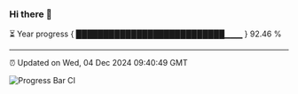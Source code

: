 ### Hi there 👋

⏳ Year progress { ███████████████████████████▁▁▁ } 92.46 %

---

⏰ Updated on Wed, 04 Dec 2024 09:40:49 GMT

![Progress Bar CI](https://github.com/IshwaranRudhara/GIT-ACTION/workflows/Progress%20Bar%20CI/badge.svg)
